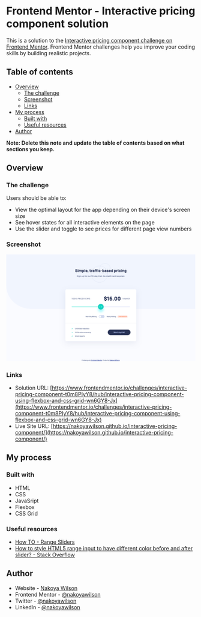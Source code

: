 # Frontend Mentor - Interactive pricing component solution

This is a solution to the [Interactive pricing component challenge on Frontend Mentor](https://www.frontendmentor.io/challenges/interactive-pricing-component-t0m8PIyY8). Frontend Mentor challenges help you improve your coding skills by building realistic projects.

## Table of contents

- [Overview](#overview)
  - [The challenge](#the-challenge)
  - [Screenshot](#screenshot)
  - [Links](#links)
- [My process](#my-process)
  - [Built with](#built-with)
  - [Useful resources](#useful-resources)
- [Author](#author)

**Note: Delete this note and update the table of contents based on what sections you keep.**

## Overview

### The challenge

Users should be able to:

- View the optimal layout for the app depending on their device's screen size
- See hover states for all interactive elements on the page
- Use the slider and toggle to see prices for different page view numbers

### Screenshot

![](./images/screenshot.png)

### Links

- Solution URL: [https://www.frontendmentor.io/challenges/interactive-pricing-component-t0m8PIyY8/hub/interactive-pricing-component-using-flexbox-and-css-grid-wn6GY8-Jx](https://www.frontendmentor.io/challenges/interactive-pricing-component-t0m8PIyY8/hub/interactive-pricing-component-using-flexbox-and-css-grid-wn6GY8-Jx)
- Live Site URL: [https://nakoyawilson.github.io/interactive-pricing-component/](https://nakoyawilson.github.io/interactive-pricing-component/)

## My process

### Built with

- HTML
- CSS
- JavaSript
- Flexbox
- CSS Grid

### Useful resources

- [How TO - Range Sliders](https://www.w3schools.com/howto/howto_js_rangeslider.asp)
- [How to style HTML5 range input to have different color before and after slider? - Stack Overflow](https://stackoverflow.com/questions/18389224/how-to-style-html5-range-input-to-have-different-color-before-and-after-slider)

## Author

- Website - [Nakoya Wilson](https://nakoyawilson.netlify.app/)
- Frontend Mentor - [@nakoyawilson](https://www.frontendmentor.io/profile/nakoyawilson)
- Twitter - [@nakoyawilson](https://twitter.com/nakoyawilson)
- LinkedIn - [@nakoyawilson](https://www.linkedin.com/in/nakoyawilson/)
